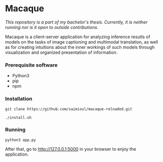 # Macaque

*This repository is a part of my bachelor's thesis. Currently, it is neither running nor is it open to outside contributions.*

Macaque is a client-server application for analyzing inference resutls of models on the tasks of image captioning and multimodal translation, as well as for creating intuitions about the inner workings of such models through visualization and organized presentation of information.

### Prerequisite software
- Python3
- pip
- npm

### Installation

`git clone https://github.com/saimioul/macaque-reloaded.git`

`./install.sh`

### Running

`python3 app.py`

After that, go to http://127.0.0.1:5000 in your browser to enjoy the application.
